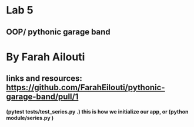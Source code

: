 # Lab 5
## OOP/ pythonic garage band
# By Farah Ailouti

## links and resources: https://github.com/FarahEilouti/pythonic-garage-band/pull/1
#### (pytest tests/test_series.py .) this is how we initialize our app, or (python module/series.py )
